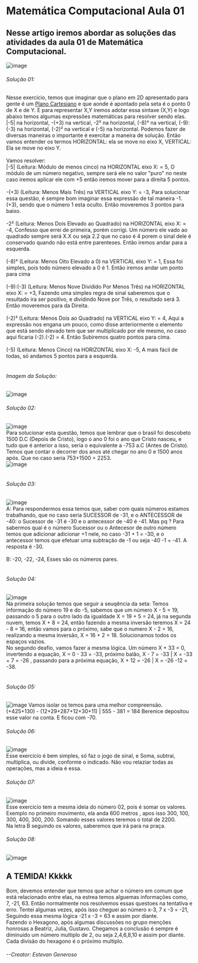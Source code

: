 # Matemática Computacional Aula 01

## Nesse artigo iremos abordar as soluções das atividades da aula 01 de Matemática Computacional.


![image](https://user-images.githubusercontent.com/68255416/220329026-4c9ce64f-a4e6-4c6b-ae16-00e56cf11e85.png)
###### Solução 01: 
Nesse exercício, temos que imaginar que o plano em 2D apresentado para gente é um <a href="https://mundoeducacao.uol.com.br/matematica/plano-cartesiano.htm#:~:text=O%20plano%20cartesiano%20%C3%A9%20formado,cartesianas%20ou%20somente%20plano%20cartesiano.">Plano Cartesiano</a> e que aonde é apontado pela seta é o ponto 0 de X e de Y. E para representar X,Y iremos adotar essa sintaxe (X,Y) e logo abaixo temos algumas expressões matemáticas para resolver sendo elas. |-5| na horizontal, -(+3) na vertical, -2² na horizontal, (-8)° na vertical, (-9):(-3) na horizontal, (-2)² na vertical e (-5) na horizontal.
Podemos fazer de diversas maneiras o importante é exercitar a maneira de solução. Então vamos entender os termos HORIZONTAL: ela se move no eixo X, VERTICAL: Ela se move no eixo Y.</br></br>
Vamos resolver:</br> 
|-5| (Leitura: Módulo de menos cinco) na HORIZONTAL eixo X: = 5, O módulo de um número negativo, sempre será ele no valor "puro" no neste caso iremos aplicar ele com +5 então iremos mover para a direita 5 pontos.</br></br>
-(+3) (Leitura: Menos Mais Três) na VERTICAL eixo Y: = -3, Para solucionar essa questão, é sempre bom imaginar essa expressão de tal maneira -1.(+3), sendo que o número 1 esta oculto. Então moveremos 3 pontos para baixo.</br></br>
-2² (Leitura: Menos Dois Elevado ao Quadrado) na HORIZONTAL eixo X: = -4, Confesso que errei de primeira, porém corrigi. Um número ele vado ao quadrado sempre será X.X ou seja 2.2 que no caso é 4 porem o sinal dele é conservado quando não está entre parenteses. Então iremos andar para a esquerda.</br></br>
(-8)° (Leitura: Menos Oito Elevado a 0) na VERTICAL eixo Y: = 1, Essa foi simples, pois todo número elevado a 0 é 1. Então iremos andar um ponto para cima</br></br>
(-9):(-3) (Leitura: Menos Nove Dividido Por Menos Três) na HORIZONTAL eixo X: = +3, Fazendo uma simples regra de sinal saberemos que o resultado ira ser positivo, e dividindo Nove por Três, o resultado será 3. Então moveremos para da Direita.</br></br>
(-2)² (Leitura: Menos Dois ao Quadrado) na VERTICAL eixo Y: = 4, Aqui a expressão nos engana um pouco, como disse anteriormente o elemento que está sendo elevado tem que ser multiplicado por ele mesmo, no caso aqui ficaria (-2).(-2) = 4. Então Subiremos quatro pontos para cima.</br></br>
(-5) (Leitura: Menos Cinco) na HORIZONTAL eixo X: -5, A mais fácil de todas, só andamos 5 pontos para a esquerda. </br></br>

###### Imagem da Solução:</br>
![image](https://user-images.githubusercontent.com/68255416/220346199-755251bc-52ff-4c6c-85d1-fd4fa9ffe789.png)</br>

###### Solução 02:
![image](https://user-images.githubusercontent.com/68255416/220349028-f853be68-534b-435a-9624-f9d2cefe9670.png)</br>
Para solucionar esta questão, temos que lembrar que o brasil foi descobeto 1500 D.C (Depois de Cristo), logo o ano 0 foi o ano que Cristo nasceu, e tudo que é anterior a isso, seria o equivalente a -753 a.C (Antes de Cristo). Temos que contar o decorrer dos anos até chegar no ano 0 e 1500 anos após. Que no caso seria 753+1500 = 2253.</br>![image](https://user-images.githubusercontent.com/68255416/220351759-8e709f5d-cab7-472b-b906-118b07d6e9ac.png)</br></br>

###### Solução 03:
![image](https://user-images.githubusercontent.com/68255416/220357887-6419b72b-afff-4db2-b662-b4a51a27fdb2.png)</br>
A: Para respondermos essa temos que, saber com quais números estamos trabalhando, que no caso seria SUCESSOR de -31, e o ANTECESSOR de -40: o Sucessor de -31 é -30 e o antecessor de -40 é -41. Mas pq ? Para sabermos qual é o número Sucessor ou o Antecesor de outro número temos que adicionar adicionar +1 nele, no caso -31 + 1 = -30, e o antecessor temos que efetuar uma subtração de -1 ou seja -40 -1 = -41. A resposta é -30.</br></br>
B: -20, -22, -24, Esses são os números pares.</br></br>

###### Solução 04:
![image](https://user-images.githubusercontent.com/68255416/220361991-5a671703-6e47-4fda-a45d-409ce60639e4.png)</br>
Na primeira solução temos que seguir a seuqência da seta: Temos informação do número 19 e do -5, sabemos que um número X - 5 = 19, passando o 5 para o outro lado da igualdade X = 19 + 5 = 24, já na segunda nuvem, temos X + 8 = 24, então fazendo a mesma inversão teremos X = 24 - 8 = 16, então vamos para o próximo, sabe que o numero X - 2 = 16, realizando a mesma inversão, X = 16 + 2 = 18. Solucionamos todos os espaços vazios.</br>
No segundo deafio, vamos fazer a mesma lógica. Um número X + 33 = 0, invertendo a equação, X = 0 - 33 = -33, próximo balão, X - 7 = -33 | X = -33 + 7 = -26 , passando para a próxima equação, X + 12 = -26 | X = -26 -12 = -38. </br></br>

###### Solução 05:
![image](https://user-images.githubusercontent.com/68255416/220365775-8752c853-91cb-4676-bfe1-227348a3274e.png)
Vamos isolar os temos para uma melhor compreensão. (+425+130) - (12+29+287+12+30+11) | 555 - 381 = 184 Berenice depositou esse valor na conta. E ficou com -70.

###### Solução 06:
![image](https://user-images.githubusercontent.com/68255416/220370877-c0fe3936-3735-4653-b799-d43cbd51a102.png)</br>
Esse exercicio é bem simples, só faz o jogo de sinal, e Soma, subtrai, multiplica, ou divide, conforme o indicado. Não vou relaziar todas as operações, mas a ideia é essa.

###### Solução 07: 
![image](https://user-images.githubusercontent.com/68255416/220372409-6df9f37e-9243-46fb-b400-e01ad589881d.png)</br>
Esse exercicio tem a mesma ideia do número 02, pois é somar os valores. Exemplo no primeiro movimento, ela anda 600 metros , apos isso 300, 100, 300, 400, 300, 200. Somando esses valores teremos o total de 2200.</br>
Na letra B seguindo os valores, saberemos que irá para na praça.</br>

###### Solução 08:
![image](https://user-images.githubusercontent.com/68255416/220374454-b4358ba0-2a6a-4566-999e-9efd886213d9.png)</br>
## A TEMIDA! Kkkkk
Bom, devemos entender que temos que achar o número em comum que está relacionado entre elas, na estrea temos alguemas informações como, 7, -21, 63. Então normalmente nos resolvemos essas questoes na tentativa e erro. Tentei algumas vezes, após isso cheguei ao número x-3, 7 x -3 = -21, Seguindo essa mesma lógica -21 x -3 = 63 e assim por diante.</br>
Fazendo o Hexagono, após algumas discussões no grupo menções honrosas a Beatriz, Julia, Gustavo. Chegamos a conclusão é sempre é diminuido um número multiplo de 2, ou seja 2,4,6,8,10 e assim por diante. Cada divisão do hexagono é o próximo multiplo.



###### --Creator: Estevan Generoso
